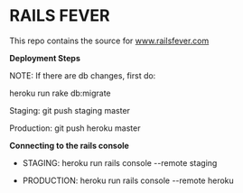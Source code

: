 # RAILS FEVER

This repo contains the source for www.railsfever.com


**Deployment Steps**

NOTE: If there are db changes, first do:

heroku run rake db:migrate

Staging: git push staging master

Production: git push heroku master

**Connecting to the rails console**

+ STAGING:  heroku run rails console --remote staging

+ PRODUCTION: heroku run rails console --remote heroku

